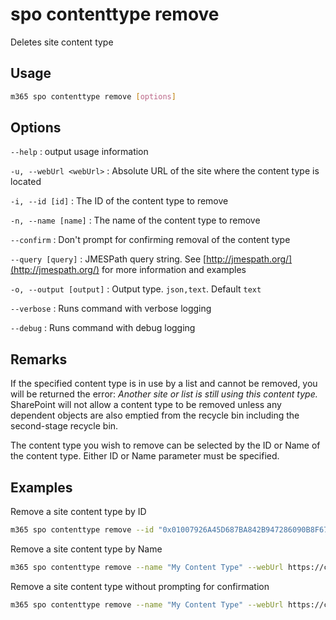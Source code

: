 # spo contenttype remove

Deletes site content type

## Usage

```sh
m365 spo contenttype remove [options]
```

## Options

`--help`
: output usage information

`-u, --webUrl <webUrl>`
: Absolute URL of the site where the content type is located

`-i, --id [id]`
: The ID of the content type to remove

`-n, --name [name]`
: The name of the content type to remove

`--confirm`
: Don't prompt for confirming removal of the content type

`--query [query]`
: JMESPath query string. See [http://jmespath.org/](http://jmespath.org/) for more information and examples

`-o, --output [output]`
: Output type. `json,text`. Default `text`

`--verbose`
: Runs command with verbose logging

`--debug`
: Runs command with debug logging

## Remarks

If the specified content type is in use by a list and cannot be removed, you will be returned the error: _Another site or list is still using this content type._ SharePoint will not allow a content type to be removed unless any dependent objects are also emptied from the recycle bin including the second-stage recycle bin.

The content type you wish to remove can be selected by the ID or Name of the content type. Either ID or Name parameter must be specified.

## Examples

Remove a site content type by ID

```sh
m365 spo contenttype remove --id "0x01007926A45D687BA842B947286090B8F67D" --webUrl https://contoso.sharepoint.com
```

Remove a site content type by Name

```sh
m365 spo contenttype remove --name "My Content Type" --webUrl https://contoso.sharepoint.com --confirm
```

Remove a site content type without prompting for confirmation

```sh
m365 spo contenttype remove --name "My Content Type" --webUrl https://contoso.sharepoint.com --confirm
```